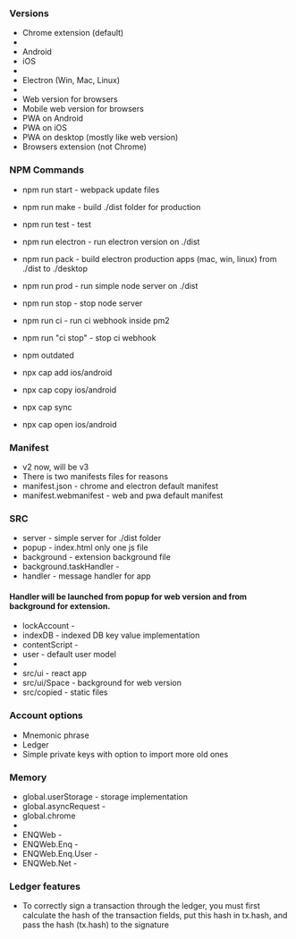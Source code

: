 ### Versions
- Chrome extension (default)
- 
- Android
- iOS
- 
- Electron (Win, Mac, Linux)
- 
- Web version for browsers
- Mobile web version for browsers
- PWA on Android
- PWA on iOS
- PWA on desktop (mostly like web version)
- Browsers extension (not Chrome)


### NPM Commands
- npm run start - webpack update files
- npm run make - build ./dist folder for production
- npm run test - test
- npm run electron - run electron version on ./dist
- npm run pack - build electron production apps (mac, win, linux) from ./dist to ./desktop
- npm run prod - run simple node server on ./dist
- npm run stop - stop node server
- npm run ci - run ci webhook inside pm2
- npm run "ci stop" - stop ci webhook

- npm outdated

- npx cap add ios/android
- npx cap copy ios/android
- npx cap sync
- npx cap open ios/android


### Manifest
- v2 now, will be v3
- There is two manifests files for reasons
- manifest.json - chrome and electron default manifest
- manifest.webmanifest - web and pwa default manifest

### SRC
- server - simple server for ./dist folder 
- popup - index.html only one js file
- background - extension background file
- background.taskHandler - 
- handler - message handler for app

#### Handler will be launched from popup for web version and from background for extension. 

- lockAccount - 
- indexDB - indexed DB key value implementation
- contentScript - 
- user - default user model
- 
- src/ui - react app
- src/ui/Space - background for web version
- src/copied - static files


### Account options
- Mnemonic phrase
- Ledger
- Simple private keys with option to import more old ones

### Memory
- global.userStorage - storage implementation
- global.asyncRequest - 
- global.chrome
- 
- ENQWeb - 
- ENQWeb.Enq -
- ENQWeb.Enq.User -
- ENQWeb.Net -

### Ledger features
 - To correctly sign a transaction through the ledger, you must first calculate the hash of the transaction fields, put this hash in tx.hash, and pass the hash (tx.hash) to the signature
